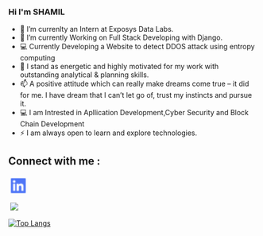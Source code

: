 ### Hi I'm SHAMIL

- 🔭 I’m currenlty an Intern at Exposys Data Labs.
- 🌱 I’m currently Working on Full Stack Developing with Django.
- 💻 Currently Developing a Website to detect DDOS attack using entropy computing
- 💬 I stand as energetic and highly motivated for my work with outstanding analytical & planning skills.
- 📫 A positive attitude which can really make dreams come true – it did for me. I have dream that I can’t let go of, trust my instincts and pursue it.
- 💻 I am Intrested in Apllication Development,Cyber Security and Block Chain Development
- ⚡ I am always open to learn and explore technologies. 

## Connect with me :

<p align="left">
<a href=https://www.linkedin.com/in/shamil-t target="blank"><img align="center" src="data:image/png;base64,iVBORw0KGgoAAAANSUhEUgAAABgAAAAYCAYAAADgdz34AAABMUlEQVRIS+WVwU3DQBBF/1wQNgdMB3RAqIBUkCwd0AG+sNACywGnk3UaSOjAdEAHmIuNhOSP1o4jEcU4lmMQYi7WSLP/6c/OjgUDhwysj58FTHSWCOSsnytJYnN4Xmt8cTDVOfuJV6dj4611GwEinLliUq67QlsBTtze+6ETVrdZ1BXy+4CyNZDIfQUsnXSJVgcA3whJVoARIMcEnqocpwADgVgALwWoNievFeDE5sYbO8GJzpcCXNSH1E1+hY93a6OTtHaldBYS8ljnvQBNrZrqLHVOdxrTbx2ErwEPvAXAkaC4tObItWrttD/gLh+zwKK8DzK2D74aDLDN6V4d/GMAwBSsHhqE7qEFIJZVLoGboGpct9Ttuk27rIbN2saHto8fDsHnufFXDsvVMmz8fcAnQ78FKOcAfKEAAAAASUVORK5CYII=" alt="LinkedIn" height="40" width="40" /></a>
</p>
<img />
<img src="https://github-readme-stats.vercel.app/api?username=shamil-t&&show_icons=true&title_color=ffffff&icon_color=bb2acf&text_color=fff&bg_color=151515">

[![Top Langs](https://github-readme-stats.vercel.app/api/top-langs/?username=shamil-t&langs_count=8)](https://github.com/shamil-t/README.md)

